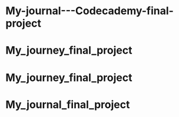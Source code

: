 # My-journal---Codecademy-final-project
# My_journey_final_project
# My_journey_final_project
# My_journal_final_project
